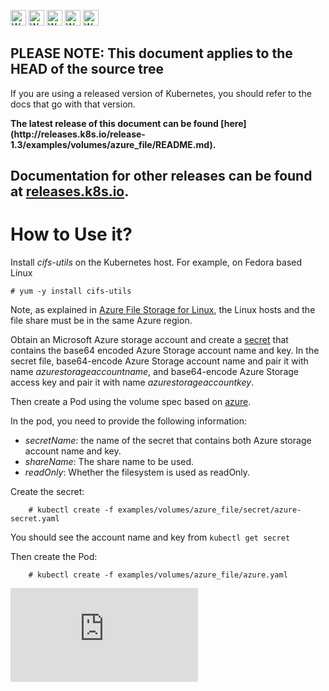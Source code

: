 <!-- BEGIN MUNGE: UNVERSIONED_WARNING -->

<!-- BEGIN STRIP_FOR_RELEASE -->

<img src="http://kubernetes.io/img/warning.png" alt="WARNING"
     width="25" height="25">
<img src="http://kubernetes.io/img/warning.png" alt="WARNING"
     width="25" height="25">
<img src="http://kubernetes.io/img/warning.png" alt="WARNING"
     width="25" height="25">
<img src="http://kubernetes.io/img/warning.png" alt="WARNING"
     width="25" height="25">
<img src="http://kubernetes.io/img/warning.png" alt="WARNING"
     width="25" height="25">

<h2>PLEASE NOTE: This document applies to the HEAD of the source tree</h2>

If you are using a released version of Kubernetes, you should
refer to the docs that go with that version.

<!-- TAG RELEASE_LINK, added by the munger automatically -->
<strong>
The latest release of this document can be found
[here](http://releases.k8s.io/release-1.3/examples/volumes/azure_file/README.md).

Documentation for other releases can be found at
[releases.k8s.io](http://releases.k8s.io).
</strong>
--

<!-- END STRIP_FOR_RELEASE -->

<!-- END MUNGE: UNVERSIONED_WARNING -->

# How to Use it?

Install *cifs-utils* on the Kubernetes host. For example, on Fedora based Linux

    # yum -y install cifs-utils

Note, as explained in [Azure File Storage for Linux](https://azure.microsoft.com/en-us/documentation/articles/storage-how-to-use-files-linux/), the Linux hosts and the file share must be in the same Azure region.

Obtain an Microsoft Azure storage account and create a [secret](secret/azure-secret.yaml) that contains the base64 encoded Azure Storage account name and key. In the secret file, base64-encode Azure Storage account name and pair it with name *azurestorageaccountname*, and base64-encode Azure Storage access key and pair it with name *azurestorageaccountkey*.

Then create a Pod using the volume spec based on [azure](azure.yaml).

In the pod, you need to provide the following information:

- *secretName*:  the name of the secret that contains both Azure storage account name and key.
- *shareName*: The share name to be used.
- *readOnly*: Whether the filesystem is used as readOnly.

Create the secret:

```console
    # kubectl create -f examples/volumes/azure_file/secret/azure-secret.yaml
```

You should see the account name and key from `kubectl get secret`

Then create the Pod:

```console
    # kubectl create -f examples/volumes/azure_file/azure.yaml
```

<!-- BEGIN MUNGE: GENERATED_ANALYTICS -->
[![Analytics](https://kubernetes-site.appspot.com/UA-36037335-10/GitHub/examples/volumes/azure_file/README.md?pixel)]()
<!-- END MUNGE: GENERATED_ANALYTICS -->
